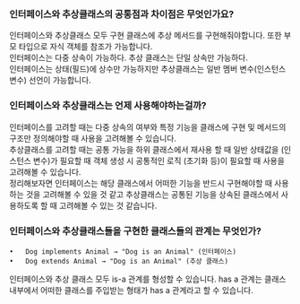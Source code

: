 ### 인터페이스와 추상클래스의 공통점과 차이점은 무엇인가요?
인터페이스와 추상클래스 모두 구현 클래스에 추상 메서드를 구현해줘야합니다. 또한 부모 타입으로 자식 객체를 참조가 가능합니다.  
인터페이스는 다중 상속이 가능하다. 추상 클래스는 단일 상속만 가능하다.   
인터페이스는 상태(필드)에 상수만 가능하지만 추상클래스는 일반 멤버 변수(인스턴스 변수) 선언이 가능합니다.  
 
### 인터페이스와 추상클래스는 언제 사용해야하는걸까?
인터페이스를 고려할 때는 다중 상속의 여부와 특정 기능을 클래스에 구현 및 메서드의 구조만 정의해야할 때 사용을 고려해볼 수 있습니다.  
추상클래스를 고려할 때는 공통 가능을 하위 클래스에서 재사용 할 때 일반 상태값을 (인스턴스 변수)가 필요할 때 객체 생성 시 공통적인 로직 (초기화 등)이 필요할 때 사용을 고려해볼 수 있습니다.   
정리해보자면 인터페이스는 해당 클래스에서 어떠한 기능을 반드시 구현해야할 때 사용하는 것을 고려해볼 수 있을 것 같고 추상클래스는 공통된 기능을 상속된 클래스에서 사용하도록 할 때 고려해볼 수 있는 것 같습니다.  

### 인터페이스와 추상클래스들을 구현한 클래스들의 관계는 무엇인가?
	•	Dog implements Animal → "Dog is an Animal" (인터페이스)  
	•	Dog extends Animal → "Dog is an Animal" (추상 클래스)  
인터페이스와 추상 클래스 모두 is-a 관계를 형성할 수 있습니다. has a 관계는 클래스 내부에서 어떠한 클래스를 주입받는 형태가 has a 관계라고 할 수 있습니다.  
